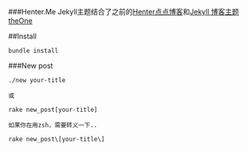 ###Henter.Me
Jekyll主题结合了之前的<a href="http://henter.diandian.com">Henter点点博客</a>和<a href="http://www.pizn.net/14-11-2012/theone-blog-theme/" title="theOne">Jekyll 博客主题 theOne</a>

##Install
```
bundle install
```

###New post
```
./new your-title

或

rake new_post[your-title]

如果你在用zsh，需要转义一下..

rake new_post\[your-title\]

```
